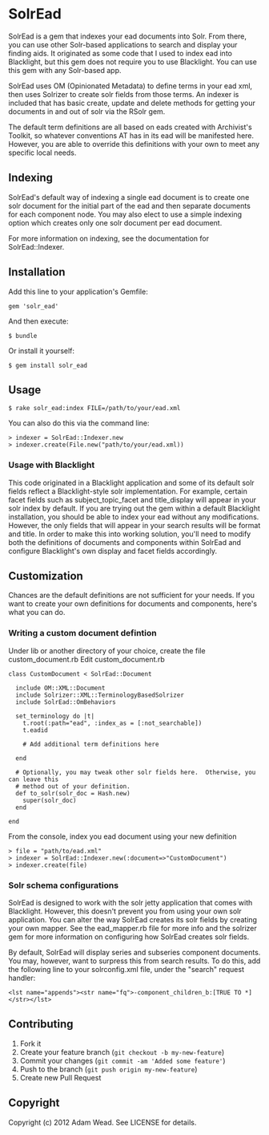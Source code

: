 # SolrEad

SolrEad is a gem that indexes your ead documents into Solr.  From there, you can use
other Solr-based applications to search and display your finding aids.  It originated
as some code that I used to index ead into Blacklight, but this gem does not require
you to use Blacklight.  You can use this gem with any Solr-based app.

SolrEad uses OM (Opinionated Metadata) to define terms in your ead xml, then uses
Solrizer to create solr fields from those terms.  An indexer is included that has
basic create, update and delete methods for getting your documents in and out of
solr via the RSolr gem.

The default term definitions are all based on eads created with Archivist's Toolkit,
so whatever conventions AT has in its ead will be manifested here.  However, you are
able to override this definitions with your own to meet any specific local needs.

## Indexing

SolrEad's default way of indexing a single ead document is to create one solr document for the initial
part of the ead and then separate documents for each component node.  You may also elect to
use a simple indexing option which creates only one solr document per ead document.

For more information on indexing, see the documentation for SolrEad::Indexer.

## Installation

Add this line to your application's Gemfile:

    gem 'solr_ead'

And then execute:

    $ bundle

Or install it yourself:

    $ gem install solr_ead

## Usage

    $ rake solr_ead:index FILE=/path/to/your/ead.xml

You can also do this via the command line:

    > indexer = SolrEad::Indexer.new
    > indexer.create(File.new("path/to/your/ead.xml))

### Usage with Blacklight

This code originated in a Blacklight application and some of its default solr fields
reflect a Blacklight-style solr implementation.  For example, certain facet fields
such as subject_topic_facet and title_display will appear in your solr index by
default.  If you are trying out the gem within a default Blacklight installation, you
should be able to index your ead without any modifications.  However, the only fields
that will appear in your search results will be format and title.  In order to make
this into working solution, you'll need to modify both the definitions of documents
and components within SolrEad and configure Blacklight's own display and facet fields
accordingly.

## Customization

Chances are the default definitions are not sufficient for your needs.  If you want to
create your own definitions for documents and components, here's what you can do.

### Writing a custom document defintion

Under lib or another directory of your choice, create the file custom_document.rb
Edit custom_document.rb

    class CustomDocument < SolrEad::Document

      include OM::XML::Document
      include Solrizer::XML::TerminologyBasedSolrizer
      include SolrEad::OmBehaviors

      set_terminology do |t|
        t.root(:path="ead", :index_as = [:not_searchable])
        t.eadid

        # Add additional term definitions here

      end

      # Optionally, you may tweak other solr fields here.  Otherwise, you can leave this
      # method out of your definition.
      def to_solr(solr_doc = Hash.new)
        super(solr_doc)
      end

    end

From the console, index you ead document using your new definition

    > file = "path/to/ead.xml"
    > indexer = SolrEad::Indexer.new(:document=>"CustomDocument")
    > indexer.create(file)

### Solr schema configurations

SolrEad is designed to work with the solr jetty application that comes with Blacklight.
However, this doesn't prevent you from using your own solr application.  You can
alter the way SolrEad creates its solr fields by creating your own mapper.  See the
ead_mapper.rb file for more info and the solrizer gem for more information on configuring
how SolrEad creates solr fields.

By default, SolrEad will display series and subseries component documents.  You may,
however, want to surpress this from search results.  To do this, add the following
line to your solrconfig.xml file, under the "search" request handler:

    <lst name="appends"><str name="fq">-component_children_b:[TRUE TO *]</str></lst>


## Contributing

1. Fork it
2. Create your feature branch (`git checkout -b my-new-feature`)
3. Commit your changes (`git commit -am 'Added some feature'`)
4. Push to the branch (`git push origin my-new-feature`)
5. Create new Pull Request

## Copyright

Copyright (c) 2012 Adam Wead. See LICENSE for details.
